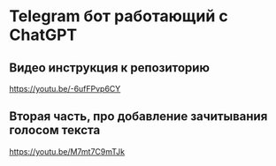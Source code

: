 # Telegram бот работающий с ChatGPT

## Видео инструкция к репозиторию

https://youtu.be/-6ufFPvp6CY

## Вторая часть, про добавление зачитывания голосом текста

https://youtu.be/M7mt7C9mTJk 
